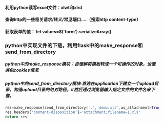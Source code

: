 #### 利用python读写excel文件：xlwt和xlrd

#### 查询http的一些相关请求/转义/常见端口....（搜索http content-type）

#### 获取表单的值： let values=$('form').serializeArray()



### python中实现文件的下载，利用flask中的make_response和send_from_directory

##### python中的make_response模块：自理解将模板转成一个可操作的对象，设置类似cookies信息

##### python中的send_from_directory模块:首选在application下建立一个upload目录，构造upload目录的绝对路径。#然后通过浏览器输入指定文件的文件名来下载。

```py
res=make_response(send_from_directory('.','demo.xls',as_attachment=True))
res.headers['content-disposition']='attachment;filename=1.xls'
return res
```

